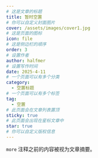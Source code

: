 ```yaml
---
# 这是文章的标题
title: 暂时空置
# 你可以自定义封面图片
cover: /assets/images/cover1.jpg
# 这是页面的图标
icon: file
# 这是侧边栏的顺序
order: 3
# 设置作者
author: halfmer
# 设置写作时间
date: 2025-4-11
# 一个页面可以有多个分类
category:
  - 空置标题
# 一个页面可以有多个标签
tag:
  - 空置
# 此页面会在文章列表置顶
sticky: true
# 此页面会出现在星标文章中
star: true
# 你可以自定义版权信息
---
```


`more` 注释之前的内容被视为文章摘要。

<!-- more -->

